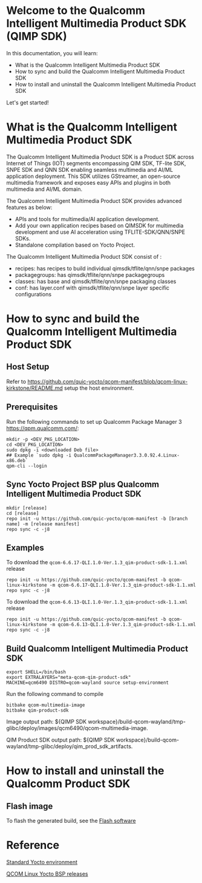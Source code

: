 # Welcome to the Qualcomm Intelligent Multimedia Product SDK (QIMP SDK)

In this documentation, you will learn:

- What is the Qualcomm Intelligent Multimedia Product SDK
- How to sync and build the Qualcomm Intelligent Multimedia Product SDK
- How to install and uninstall the Qualcomm Intelligent Multimedia Product SDK

Let's get started!

# What is the Qualcomm Intelligent Multimedia Product SDK

The Qualcomm Intelligent Multimedia Product SDK is a Product SDK across Internet of Things (IOT) segments encompassing QIM SDK, TF-lite SDK, SNPE SDK and QNN SDK enabling seamless multimedia and AI/ML application deployment. This SDK utilizes GStreamer, an open-source multimedia framework and exposes easy APIs and plugins in both multimedia and AI/ML domain.

The Qualcomm Intelligent Multimedia Product SDK provides advanced features as below:

- APIs and tools for multimedia/AI application development.
- Add your own application recipes based on QIMSDK for multimedia development and use AI acceleration using TFLITE-SDK/QNN/SNPE SDKs.
- Standalone compilation based on Yocto Project.

The Qualcomm Intelligent Multimedia Product SDK consist of :

- recipes: has recipes to build individual qimsdk/tflite/qnn/snpe packages
- packagegroups: has qimsdk/tflite/qnn/snpe packagegroups
- classes: has base and qimsdk/tflite/qnn/snpe packaging classes
- conf: has layer.conf with qimsdk/tflite/qnn/snpe layer specific configurations



# How to sync and build the Qualcomm Intelligent Multimedia Product SDK

## Host Setup

Refer to https://github.com/quic-yocto/qcom-manifest/blob/qcom-linux-kirkstone/README.md setup the host environment.

## Prerequisites

Run the following commands to set up Qualcomm Package Manager 3 https://qpm.qualcomm.com/:
```shell
mkdir -p <DEV_PKG_LOCATION>
cd <DEV_PKG_LOCATION>
sudo dpkg -i <downloaded Deb file>
## Example `sudo dpkg -i QualcommPackageManager3.3.0.92.4.Linux-x86.deb`
qpm-cli --login
```

## Sync Yocto Project BSP plus Qualcomm Intelligent Multimedia Product SDK

```shell
mkdir [release]
cd [release]
repo init -u https://github.com/quic-yocto/qcom-manifest -b [branch name] -m [release manifest]
repo sync -c -j8
```
## Examples

To download the `qcom-6.6.17-QLI.1.0-Ver.1.3_qim-product-sdk-1.1.xml` release
```shell
repo init -u https://github.com/quic-yocto/qcom-manifest -b qcom-linux-kirkstone -m qcom-6.6.17-QLI.1.0-Ver.1.3_qim-product-sdk-1.1.xml
repo sync -c -j8
```

To download the `qcom-6.6.13-QLI.1.0-Ver.1.3_qim-product-sdk-1.1.xml` release
```shell
repo init -u https://github.com/quic-yocto/qcom-manifest -b qcom-linux-kirkstone -m qcom-6.6.13-QLI.1.0-Ver.1.3_qim-product-sdk-1.1.xml
repo sync -c -j8
```
## Build Qualcomm Intelligent Multimedia Product SDK

```shell
export SHELL=/bin/bash
export EXTRALAYERS="meta-qcom-qim-product-sdk"
MACHINE=qcm6490 DISTRO=qcom-wayland source setup-environment
```

Run the following command to compile
```shell
bitbake qcom-multimedia-image
bitbake qim-product-sdk
```
Image output path: ${QIMP SDK workspace}/build-qcom-wayland/tmp-glibc/deploy/images/qcm6490/qcom-multimedia-image.

QIM Product SDK output path: ${QIMP SDK workspace}/build-qcom-wayland/tmp-glibc/deploy/qim_prod_sdk_artifacts.

# How to install and uninstall the Qualcomm Product SDK

## Flash image

To flash the generated build, see the [Flash software](https://docs.qualcomm.com/bundle/resource/topics/80-70014-251/flash_rb3_software_0.html)

# Reference

[Standard Yocto environment](https://docs.yoctoproject.org/4.0.13/brief-yoctoprojectqs/index.html)

[QCOM Linux Yocto BSP releases](https://github.com/quic-yocto/qcom-manifest/blob/qcom-linux-kirkstone/README.md)
